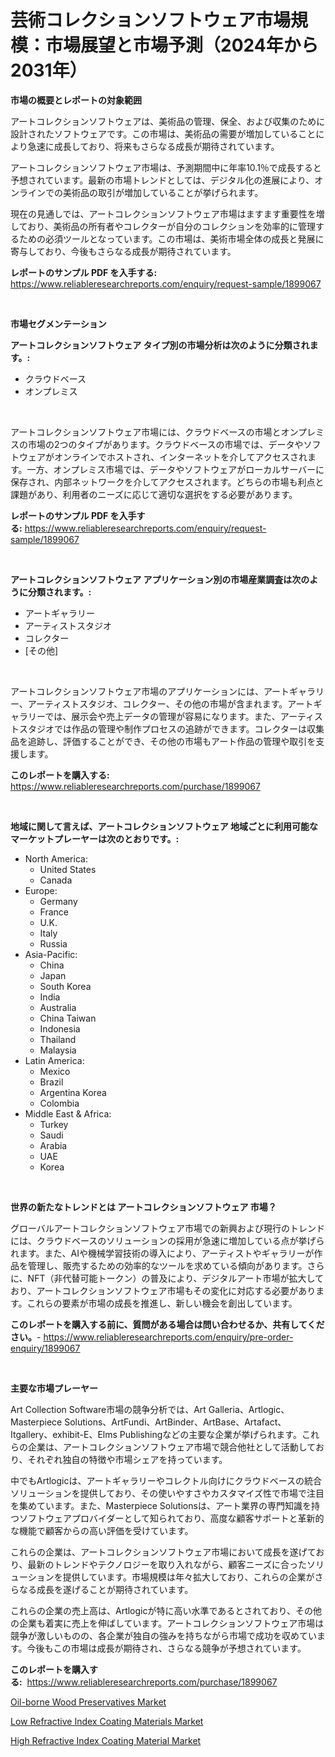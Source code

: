 <p><h1>芸術コレクションソフトウェア市場規模：市場展望と市場予測（2024年から2031年）</h1></p><p><strong>市場の概要とレポートの対象範囲</strong></p>
<p><p>アートコレクションソフトウェアは、美術品の管理、保全、および収集のために設計されたソフトウェアです。この市場は、美術品の需要が増加していることにより急速に成長しており、将来もさらなる成長が期待されています。</p><p>アートコレクションソフトウェア市場は、予測期間中に年率10.1％で成長すると予想されています。最新の市場トレンドとしては、デジタル化の進展により、オンラインでの美術品の取引が増加していることが挙げられます。</p><p>現在の見通しでは、アートコレクションソフトウェア市場はますます重要性を増しており、美術品の所有者やコレクターが自分のコレクションを効率的に管理するための必須ツールとなっています。この市場は、美術市場全体の成長と発展に寄与しており、今後もさらなる成長が期待されています。</p></p>
<p><strong>レポートのサンプル PDF を入手する:</strong> <a href="https://www.reliableresearchreports.com/enquiry/request-sample/1899067">https://www.reliableresearchreports.com/enquiry/request-sample/1899067</a></p>
<p>&nbsp;</p>
<p><strong>市場セグメンテーション</strong></p>
<p><strong>アートコレクションソフトウェア タイプ別の市場分析は次のように分類されます。:</strong></p>
<p><ul><li>クラウドベース</li><li>オンプレミス</li></ul></p>
<p>&nbsp;</p>
<p><p>アートコレクションソフトウェア市場には、クラウドベースの市場とオンプレミスの市場の2つのタイプがあります。クラウドベースの市場では、データやソフトウェアがオンラインでホストされ、インターネットを介してアクセスされます。一方、オンプレミス市場では、データやソフトウェアがローカルサーバーに保存され、内部ネットワークを介してアクセスされます。どちらの市場も利点と課題があり、利用者のニーズに応じて適切な選択をする必要があります。</p></p>
<p><strong>レポートのサンプル PDF を入手する:</strong>&nbsp;<a href="https://www.reliableresearchreports.com/enquiry/request-sample/1899067">https://www.reliableresearchreports.com/enquiry/request-sample/1899067</a></p>
<p>&nbsp;</p>
<p><strong> アートコレクションソフトウェア アプリケーション別の市場産業調査は次のように分類されます。:</strong></p>
<p><ul><li>アートギャラリー</li><li>アーティストスタジオ</li><li>コレクター</li><li>[その他]</li></ul></p>
<p>&nbsp;</p>
<p><p>アートコレクションソフトウェア市場のアプリケーションには、アートギャラリー、アーティストスタジオ、コレクター、その他の市場が含まれます。アートギャラリーでは、展示会や売上データの管理が容易になります。また、アーティストスタジオでは作品の管理や制作プロセスの追跡ができます。コレクターは収集品を追跡し、評価することができ、その他の市場もアート作品の管理や取引を支援します。</p></p>
<p><strong>このレポートを購入する:</strong>&nbsp; <a href="https://www.reliableresearchreports.com/purchase/1899067">https://www.reliableresearchreports.com/purchase/1899067</a></p>
<p>&nbsp;</p>
<p><strong>地域に関して言えば、アートコレクションソフトウェア 地域ごとに利用可能なマーケットプレーヤーは次のとおりです。:</strong></p>
<p><ul>
    <li>
        North America:
        <ul>
            <li>United States</li>
            <li>Canada</li>
        </ul>
    </li>
    <li>
        Europe:
        <ul>
            <li>Germany</li>
            <li>France</li>
            <li>U.K.</li>
            <li>Italy</li>
            <li>Russia</li>
        </ul>
    </li>
    <li>
        Asia-Pacific:
        <ul>
            <li>China</li>
            <li>Japan</li>
            <li>South Korea</li>
            <li>India</li>
            <li>Australia</li>
            <li>China Taiwan</li>
            <li>Indonesia</li>
            <li>Thailand</li>
            <li>Malaysia</li>
        </ul>
    </li>
    <li>
        Latin America:
        <ul>
            <li>Mexico</li>
            <li>Brazil</li>
            <li>Argentina Korea</li>
            <li>Colombia</li>
        </ul>
    </li>
    <li>
        Middle East & Africa:
        <ul>
            <li>Turkey</li>
            <li>Saudi</li>
            <li>Arabia</li>
            <li>UAE</li>
            <li>Korea</li>
        </ul>
    </li>
    </ul></p>
<p>&nbsp;</p>
<p><strong>世界の新たなトレンドとは アートコレクションソフトウェア 市場？</strong></p>
<p><p>グローバルアートコレクションソフトウェア市場での新興および現行のトレンドには、クラウドベースのソリューションの採用が急速に増加している点が挙げられます。また、AIや機械学習技術の導入により、アーティストやギャラリーが作品を管理し、販売するための効率的なツールを求めている傾向があります。さらに、NFT（非代替可能トークン）の普及により、デジタルアート市場が拡大しており、アートコレクションソフトウェア市場もその変化に対応する必要があります。これらの要素が市場の成長を推進し、新しい機会を創出しています。</p></p>
<p><strong>このレポートを購入する前に、質問がある場合は問い合わせるか、共有してください。</strong>- <a href="https://www.reliableresearchreports.com/enquiry/pre-order-enquiry/1899067">https://www.reliableresearchreports.com/enquiry/pre-order-enquiry/1899067</a></p>
<p>&nbsp;</p>
<p><strong>主要な市場プレーヤー</strong></p>
<p><p>Art Collection Software市場の競争分析では、Art Galleria、Artlogic、Masterpiece Solutions、ArtFundi、ArtBinder、ArtBase、Artafact、Itgallery、exhibit-E、Elms Publishingなどの主要な企業が挙げられます。これらの企業は、アートコレクションソフトウェア市場で競合他社として活動しており、それぞれ独自の特徴や市場シェアを持っています。</p><p>中でもArtlogicは、アートギャラリーやコレクトル向けにクラウドベースの統合ソリューションを提供しており、その使いやすさやカスタマイズ性で市場で注目を集めています。また、Masterpiece Solutionsは、アート業界の専門知識を持つソフトウェアプロバイダーとして知られており、高度な顧客サポートと革新的な機能で顧客からの高い評価を受けています。</p><p>これらの企業は、アートコレクションソフトウェア市場において成長を遂げており、最新のトレンドやテクノロジーを取り入れながら、顧客ニーズに合ったソリューションを提供しています。市場規模は年々拡大しており、これらの企業がさらなる成長を遂げることが期待されています。</p><p>これらの企業の売上高は、Artlogicが特に高い水準であるとされており、その他の企業も着実に売上を伸ばしています。アートコレクションソフトウェア市場は競争が激しいものの、各企業が独自の強みを持ちながら市場で成功を収めています。今後もこの市場は成長が期待され、さらなる競争が予想されています。</p></p>
<p><strong>このレポートを購入する:</strong>&nbsp;&nbsp;<a href="https://www.reliableresearchreports.com/purchase/1899067">https://www.reliableresearchreports.com/purchase/1899067</a></p>
<p><p><a href="https://github.com/markusgodoy/Market-Research-Report-List-2/blob/main/oil-borne-wood-preservatives-market.md">Oil-borne Wood Preservatives Market</a></p><p><a href="https://github.com/arionmp/Market-Research-Report-List-2/blob/main/low-refractive-index-coating-materials-market.md">Low Refractive Index Coating Materials Market</a></p><p><a href="https://github.com/pgtimber/Market-Research-Report-List-1/blob/main/high-refractive-index-coating-material-market.md">High Refractive Index Coating Material Market</a></p></p>